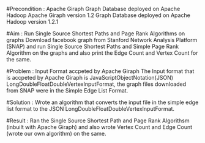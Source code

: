 #Precondition : Apache Giraph Graph Database deployed on Apache Hadoop
Apache Giraph version 1.2 Graph Database deployed on Apache Hadoop version 1.2.1

#Aim : Run Single Source Shortest Paths and Page Rank Algorithms on graphs
Download facebook graph from Stanford Network Analysis Platform (SNAP) and run Single Source Shortest Paths and Simple Page Rank
Algorithm on the graphs and also print the Edge Count and Vertex Count for the same.

#Problem : Input Format accpeted by Apache Giraph
The Input format that is accpeted by Apache Giraph is JavaScriptObjectNotation(JSON) LongDoubleFloatDoubleVertexInputFormat, the 
graph files downloaded from SNAP were in the Simple Edge List Format.

#Solution : Wrote an algorithm that converts the input file in the simple edge list format to the JSON LongDoubleFloatDoubleVertexInputFormat.

#Result : Ran the Single Source Shortest Path and Page Rank Algorithsm (inbuilt with Apache Giraph) and also wrote Vertex Count and 
Edge Count (wrote our own algorithm) on the same. 
